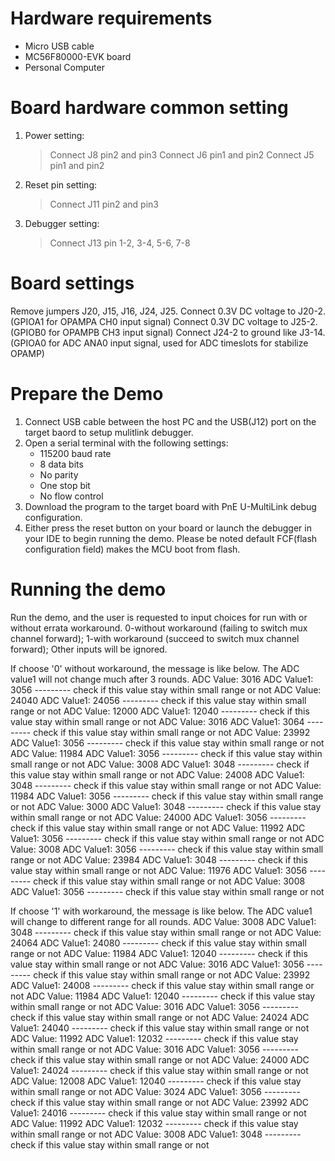 Hardware requirements
=====================
- Micro USB cable
- MC56F80000-EVK board
- Personal Computer

Board hardware common setting
=============================
1. Power setting:
   > Connect J8 pin2 and pin3
   > Connect J6 pin1 and pin2
   > Connect J5 pin1 and pin2
2. Reset pin setting:
   > Connect J11 pin2 and pin3
3. Debugger setting:
   > Connect J13 pin 1-2, 3-4, 5-6, 7-8

Board settings
==============
Remove jumpers J20, J15, J16, J24, J25.
Connect 0.3V DC voltage to J20-2. (GPIOA1 for OPAMPA CH0 input signal)
Connect 0.3V DC voltage to J25-2. (GPIOB0 for OPAMPB CH3 input signal)
Connect J24-2 to ground like J3-14. (GPIOA0 for ADC ANA0 input signal, used for ADC timeslots for stabilize OPAMP)

Prepare the Demo
================
1.  Connect USB cable between the host PC and the USB(J12) port on the target baord to setup mulitlink debugger.
2.  Open a serial terminal with the following settings:
    - 115200 baud rate
    - 8 data bits
    - No parity
    - One stop bit
    - No flow control
3.  Download the program to the target board with PnE U-MultiLink debug configuration.
4.  Either press the reset button on your board or launch the debugger in your IDE to begin running the demo.
    Please be noted default FCF(flash configuration field) makes the MCU boot from flash.

Running the demo
================
Run the demo, and the user is requested to input choices for run with or without errata workaround.
    0-without workaround (failing to switch mux channel forward);
    1-with workaround (succeed to switch mux channel forward);
    Other inputs will be ignored.

If choose '0' without workaround, the message is like below.
The ADC value1 will not change much after 3 rounds.
  ADC Value: 3016
  ADC Value1: 3056 --------- check if this value stay within small range or not
  ADC Value: 24040
  ADC Value1: 24056 --------- check if this value stay within small range or not
  ADC Value: 12000
  ADC Value1: 12040 --------- check if this value stay within small range or not
  ADC Value: 3016
  ADC Value1: 3064 --------- check if this value stay within small range or not
  ADC Value: 23992
  ADC Value1: 3056 --------- check if this value stay within small range or not
  ADC Value: 11984
  ADC Value1: 3056 --------- check if this value stay within small range or not
  ADC Value: 3008
  ADC Value1: 3048 --------- check if this value stay within small range or not
  ADC Value: 24008
  ADC Value1: 3048 --------- check if this value stay within small range or not
  ADC Value: 11984
  ADC Value1: 3056 --------- check if this value stay within small range or not
  ADC Value: 3000
  ADC Value1: 3048 --------- check if this value stay within small range or not
  ADC Value: 24000
  ADC Value1: 3056 --------- check if this value stay within small range or not
  ADC Value: 11992
  ADC Value1: 3056 --------- check if this value stay within small range or not
  ADC Value: 3008
  ADC Value1: 3056 --------- check if this value stay within small range or not
  ADC Value: 23984
  ADC Value1: 3048 --------- check if this value stay within small range or not
  ADC Value: 11976
  ADC Value1: 3056 --------- check if this value stay within small range or not
  ADC Value: 3008
  ADC Value1: 3056 --------- check if this value stay within small range or not

If choose '1' with workaround, the message is like below.
The ADC value1 will change to different range for all rounds.
  ADC Value: 3008
  ADC Value1: 3048 --------- check if this value stay within small range or not
  ADC Value: 24064
  ADC Value1: 24080 --------- check if this value stay within small range or not
  ADC Value: 11984
  ADC Value1: 12040 --------- check if this value stay within small range or not
  ADC Value: 3016
  ADC Value1: 3056 --------- check if this value stay within small range or not
  ADC Value: 23992
  ADC Value1: 24008 --------- check if this value stay within small range or not
  ADC Value: 11984
  ADC Value1: 12040 --------- check if this value stay within small range or not
  ADC Value: 3016
  ADC Value1: 3056 --------- check if this value stay within small range or not
  ADC Value: 24024
  ADC Value1: 24040 --------- check if this value stay within small range or not
  ADC Value: 11992
  ADC Value1: 12032 --------- check if this value stay within small range or not
  ADC Value: 3016
  ADC Value1: 3056 --------- check if this value stay within small range or not
  ADC Value: 24000
  ADC Value1: 24024 --------- check if this value stay within small range or not
  ADC Value: 12008
  ADC Value1: 12040 --------- check if this value stay within small range or not
  ADC Value: 3024
  ADC Value1: 3056 --------- check if this value stay within small range or not
  ADC Value: 23992
  ADC Value1: 24016 --------- check if this value stay within small range or not
  ADC Value: 11992
  ADC Value1: 12032 --------- check if this value stay within small range or not
  ADC Value: 3008
  ADC Value1: 3048 --------- check if this value stay within small range or not
